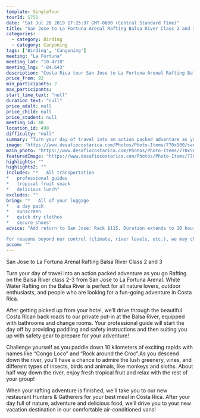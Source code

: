 ```yaml
---
template: SingleTour
tourId: 5751
date: "Sat Jul 20 2019 17:25:37 GMT-0600 (Central Standard Time)"
title: "San Jose to La Fortuna Arenal Rafting Balsa River Class 2 and 3"
categories: 
  - category: Birding
  - category: Canyoning
tags: ['Birding', 'Canyoning']
meeting: "La Fortuna"
meeting_lat: "10.4718"
meeting_lng: "-84.643"
description: "Costa Rica tour San Jose to La Fortuna Arenal Rafting Balsa River Class 2 and 3, id 5751"
price_from: 92
min_participants: 2
max_participants: 
start_time_text: "null"
duration_text: "null"
price_adult: null
price_child: null
price_student: null
meeting_id: 40
location_id: 498
difficulty: "null"
summary: "Turn your day of travel into an action packed adventure as you go Rafting on the Balsa River class 2-3 from San Jose to La Fortuna Arenal. White Water Rafting on the Balsa River is perfect for all nature lovers, outdoor enthusiasts, and people who are looking for a fun-going adventure in Costa Rica."
image: "https://www.desafiocostarica.com/Photos/Photo-Items/770x500/san-jose-to-from-la-fortuna---rafting-in-the-balsa-river---class-2-3--1.jpg"
main_photo: "https://www.desafiocostarica.com/Photos/Photo-Items/770x500/san-jose-to-from-la-fortuna---rafting-in-the-balsa-river---class-2-3--1.jpg"
featuredImage: "https://www.desafiocostarica.com/Photos/Photo-Items/770x500/san-jose-to-from-la-fortuna---rafting-in-the-balsa-river---class-2-3--1.jpg"
highlights: ""
highlights2: ""
includes: "*   All transportation
*   professional guides
*   tropical fruit snack
*   delicious lunch"
excludes: ""
bring: "*   All of your luggage
*   a day pack
*   sunscreen
*   quick dry clothes
*   secure shoes"
advice: "Add return to San Jose: Rack $115. Duration extends to 10 hours

For reasons beyond our control (climate, river levels, etc.), we may change to a more-suitable tour with an equal or similar adventure-appeal or offer other tour options so you don't miss out on a fun day in Costa Rica. We reserve the right to cancel a trip due to unfavorable conditions & will only run a tour according to our policies. Full refund is given if (on rare occasion) no tour is run. This adventure involves some inherent risk and physical exertion, so you must be in good physical condition!"
accom: ""
---
```

San Jose to La Fortuna Arenal Rafting Balsa River Class 2 and 3

Turn your day of travel into an action packed adventure as you go Rafting on the Balsa River class 2-3 from San Jose to La Fortuna Arenal. White Water Rafting on the Balsa River is perfect for all nature lovers, outdoor enthusiasts, and people who are looking for a fun-going adventure in Costa Rica.

After getting picked up from your hotel, we’ll drive through the beautiful Costa Rican back roads to our private put-in at the Balsa River, equipped with bathrooms and change rooms. Your professional guide will start the day off by providing paddling and safety instructions and then suiting you up with safety gear to prepare for your adventure!

Challenge yourself as you paddle down 10 kilometers of exciting rapids with names like “Congo Loco” and “Rock around the Croc”.As you descend down the river, you’ll have a chance to admire the lush greenery, vines, and different types of insects, birds and animals, like monkeys and sloths. About half way down the river, enjoy fresh tropical fruit and relax with the rest of your group!

When your rafting adventure is finished, we'll take you to our new restaurant Hunters & Gatherers for your best meal in Costa Rica. After your day full of nature, adventure and delicious food, we’ll drive you to your new vacation destination in our comfortable air-conditioned vans!